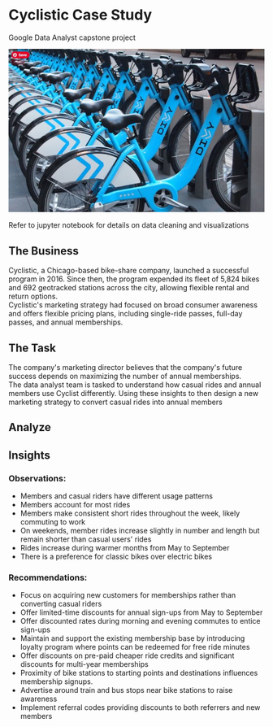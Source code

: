 # Cyclistic Case Study
Google Data Analyst capstone project

![](images/bikeshare_img.JPG)

Refer to jupyter notebook for details on data cleaning and visualizations
## The Business
Cyclistic, a Chicago-based bike-share company, launched a successful program in 2016. Since then, the program expended its fleet of 5,824 bikes and 692 geotracked stations across the city, allowing flexible rental and return options.<br>
Cyclistic's marketing strategy had focused on broad consumer awareness and offers flexible pricing plans, including single-ride passes, full-day passes, and annual memberships.

## The Task
The company's marketing director believes that the company's future success depends on maximizing the number of annual memberships.<br>
The data analyst team is tasked to understand how casual rides and annual members use Cyclist differently. Using these insights to then design a new marketing strategy to convert casual rides into annual members

## Analyze


## Insights
### **Observations:**<br> 
*    Members and casual riders have different usage patterns
*    Members account for most rides
*    Members make consistent short rides throughout the week, likely commuting to work
*    On weekends, member rides increase slightly in number and length but remain shorter than casual users' rides
*    Rides increase during warmer months from May to September
*    There is a preference for classic bikes over electric bikes
### **Recommendations:**
*    Focus on acquiring new customers for memberships rather than converting casual riders
*    Offer limited-time discounts for annual sign-ups from May to September
*    Offer discounted rates during morning and evening commutes to entice sign-ups
*    Maintain and support the existing membership base by introducing loyalty program where points can be redeemed for free ride minutes
*    Offer discounts on pre-paid cheaper ride credits and significant discounts for multi-year memberships
*    Proximity of bike stations to starting points and destinations influences membership signups.
*    Advertise around train and bus stops near bike stations to raise awareness
*    Implement referral codes providing discounts to both referrers and new members
